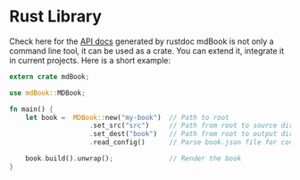 # Rust Library

Check here for the [API docs](../mdbook/index.html) generated by rustdoc
mdBook is not only a command line tool, it can be used as a crate. You can extend it,
integrate it in current projects. Here is a short example:

```rust
extern crate mdBook;

use mdBook::MDBook;

fn main() {
    let book =  MDBook::new("my-book")  // Path to root
                    .set_src("src")     // Path from root to source directory
                    .set_dest("book")   // Path from root to output directory
                    .read_config()      // Parse book.json file for configuration

    book.build().unwrap();              // Render the book
}
```
